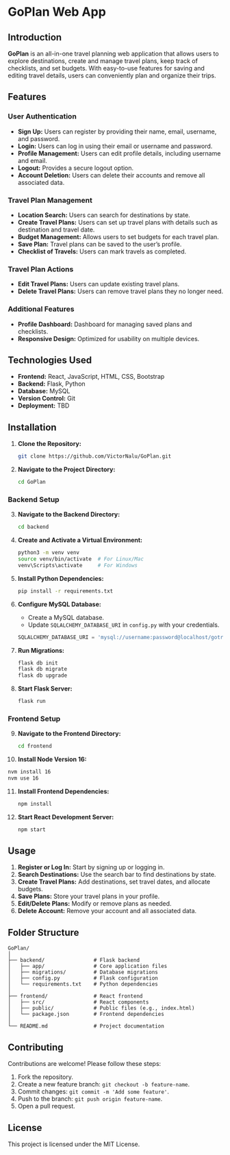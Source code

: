 # GoPlan Web App

## Introduction

**GoPlan** is an all-in-one travel planning web application that allows users to explore destinations, create and manage travel plans, keep track of checklists, and set budgets. With easy-to-use features for saving and editing travel details, users can conveniently plan and organize their trips.

## Features

### User Authentication
- **Sign Up:** Users can register by providing their name, email, username, and password.
- **Login:** Users can log in using their email or username and password.
- **Profile Management:** Users can edit profile details, including username and email.
- **Logout:** Provides a secure logout option.
- **Account Deletion:** Users can delete their accounts and remove all associated data.

### Travel Plan Management
- **Location Search:** Users can search for destinations by state.
- **Create Travel Plans:** Users can set up travel plans with details such as destination and travel date.
- **Budget Management:** Allows users to set budgets for each travel plan.
- **Save Plan:** Travel plans can be saved to the user’s profile.
- **Checklist of Travels:** Users can mark travels as completed.

### Travel Plan Actions
- **Edit Travel Plans:** Users can update existing travel plans.
- **Delete Travel Plans:** Users can remove travel plans they no longer need.

### Additional Features
- **Profile Dashboard:** Dashboard for managing saved plans and checklists.
- **Responsive Design:** Optimized for usability on multiple devices.

## Technologies Used

- **Frontend:** React, JavaScript, HTML, CSS, Bootstrap
- **Backend:** Flask, Python
- **Database:** MySQL
- **Version Control:** Git
- **Deployment:** TBD

## Installation

1. **Clone the Repository:**
   ```bash
   git clone https://github.com/VictorNalu/GoPlan.git
   ```
2. **Navigate to the Project Directory:**
   ```bash
   cd GoPlan
   ```

### Backend Setup

3. **Navigate to the Backend Directory:**
   ```bash
   cd backend
   ```
4. **Create and Activate a Virtual Environment:**
   ```bash
   python3 -m venv venv
   source venv/bin/activate  # For Linux/Mac
   venv\Scripts\activate     # For Windows
   ```
5. **Install Python Dependencies:**
   ```bash
   pip install -r requirements.txt
   ```
6. **Configure MySQL Database:**
   - Create a MySQL database.
   - Update `SQLALCHEMY_DATABASE_URI` in `config.py` with your credentials.
   ```python
   SQLALCHEMY_DATABASE_URI = 'mysql://username:password@localhost/gotravel_db'
   ```

7. **Run Migrations:**
   ```bash
   flask db init
   flask db migrate
   flask db upgrade
   ```

8. **Start Flask Server:**
   ```bash
   flask run
   ```

### Frontend Setup

9. **Navigate to the Frontend Directory:**
   ```bash
   cd frontend
   ```

10. **Install Node Version 16:**
   ```bash
   nvm install 16
   nvm use 16
   ```

11. **Install Frontend Dependencies:**
    ```bash
    npm install
    ```

12. **Start React Development Server:**
    ```bash
    npm start
    ```

## Usage

1. **Register or Log In:** Start by signing up or logging in.
2. **Search Destinations:** Use the search bar to find destinations by state.
3. **Create Travel Plans:** Add destinations, set travel dates, and allocate budgets.
4. **Save Plans:** Store your travel plans in your profile.
5. **Edit/Delete Plans:** Modify or remove plans as needed.
6. **Delete Account:** Remove your account and all associated data.

## Folder Structure

```
GoPlan/
│
├── backend/                # Flask backend
│   ├── app/                # Core application files
│   ├── migrations/         # Database migrations
│   ├── config.py           # Flask configuration
│   └── requirements.txt    # Python dependencies
│
├── frontend/               # React frontend
│   ├── src/                # React components
│   ├── public/             # Public files (e.g., index.html)
│   └── package.json        # Frontend dependencies
│
└── README.md               # Project documentation
```

## Contributing

Contributions are welcome! Please follow these steps:

1. Fork the repository.
2. Create a new feature branch: `git checkout -b feature-name`.
3. Commit changes: `git commit -m 'Add some feature'`.
4. Push to the branch: `git push origin feature-name`.
5. Open a pull request.

## License

This project is licensed under the MIT License.